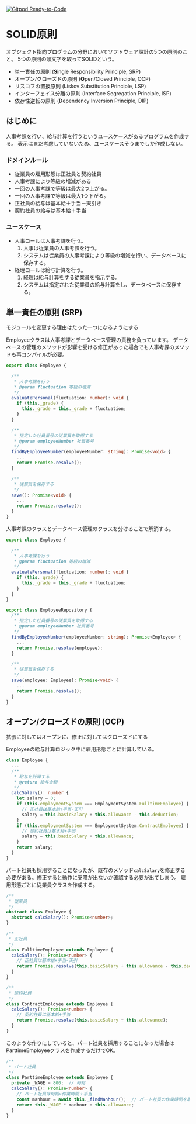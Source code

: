 [![Gitpod Ready-to-Code](https://img.shields.io/badge/Gitpod-Ready--to--Code-blue?logo=gitpod)](https://gitpod.io/#https://github.com/masakazu1967/solid) 

# SOLID原則

オブジェクト指向プログラムの分野においてソフトウェア設計の5つの原則のこと。
5つの原則の頭文字を取ってSOLIDという。

- 単一責任の原則 (**S**ingle Responsibility Principle, SRP)
- オープン/クローズドの原則 (**O**pen/Closed Principle, OCP)
- リスコフの置換原則 (**L**iskov Substitution Principle, LSP)
- インターフェイス分離の原則 (**I**nterface Segregation Principle, ISP)
- 依存性逆転の原則 (**D**ependency Inversion Principle, DIP)

## はじめに

人事考課を行い、給与計算を行うというユースケースがあるプログラムを作成する。
表示はまだ考慮していないため、ユースケースそうまでしか作成しない。

### ドメインルール

- 従業員の雇用形態は正社員と契約社員
- 人事考課により等級の増減がある
- 一回の人事考課で等級は最大2つ上がる。
- 一回の人事考課で等級は最大1つ下がる。
- 正社員の給与は基本給＋手当－天引き
- 契約社員の給与は基本給＋手当

### ユースケース

- 人事ロールは人事考課を行う。
  1. 人事は従業員の人事考課を行う。
  2. システムは従業員の人事考課により等級の増減を行い、データベースに保存する。
- 経理ロールは給与計算を行う。
  1. 経理は給与計算をする従業員を指示する。
  2. システムは指定された従業員の給与計算をし、データベースに保存する。

## 単一責任の原則 (SRP)

モジュールを変更する理由はたった一つになるようにする

Employeeクラスは人事考課とデータベース管理の責務を負っています。
データベースの管理のメソッドが影響を受ける修正があった場合でも人事考課のメソッドも再コンパイルが必要。

```typescript
export class Employee {

  /**
   * 人事考課を行う
   * @param fluctuation 等級の増減
   */
  evaluatePersonal(fluctuation: number): void {
    if (this._grade) {
      this._grade = this._grade + fluctuation;
    }
  }

  /**
   * 指定した社員番号の従業員を取得する
   * @param employeeNumber 社員番号
   */
  findByEmployeeNumber(employeeNumber: string): Promise<void> {
    ...
    return Promise.resolve();
  }

  /**
   * 従業員を保存する
   */
  save(): Promise<void> {
    ...
    return Promise.resolve();
  }
}
```

人事考課のクラスとデータベース管理のクラスを分けることで解消する。

```typescript
export class Employee {

  /**
   * 人事考課を行う
   * @param fluctuation 等級の増減
   */
  evaluatePersonal(fluctuation: number): void {
    if (this._grade) {
      this._grade = this._grade + fluctuation;
    }
  }
}

export class EmployeeRepository {
  /**
   * 指定した社員番号の従業員を取得する
   * @param employeeNumber 社員番号
   */
  findByEmployeeNumber(employeeNumber: string): Promise<Employee> {
    ...
    return Promise.resolve(employee);
  }

  /**
   * 従業員を保存する
   */
  save(employee: Employee): Promise<void> {
    ...
    return Promise.resolve();
  }
}
```

## オープン/クローズドの原則 (OCP)

拡張に対してはオープンに、修正に対してはクローズドにする

Employeeの給与計算ロジック中に雇用形態ごとに計算している。

```typescript
class Employee {
  ...
  /**
   * 給与を計算する
   * @return 給与金額
   */
  calcSalary(): number {
    let salary = 0;
    if (this.employmentSystem === EmploymentSystem.FulltimeEmployee) {
      // 正社員は基本給+手当-天引
      salary = this.basicSalary + this.allowance - this.deduction;
    }
    if (this.employmentSystem === EmploymentSystem.ContractEmployee) {
      // 契約社員は基本給+手当
      salary = this.basicSalary + this.allowance;
    }
    return salary;
  }
}
```

パート社員も採用することになったが、既存のメソッド`calcSalary`を修正する必要がある。修正すると動作に支障が出ないか確認する必要が出てしまう。
雇用形態ごとに従業員クラスを作成する。

```typescript
/**
 * 従業員
 */
abstract class Employee {
  abstract calcSalary(): Promise<number>;
}

/**
 * 正社員
 */
class FulltimeEmployee extends Employee {
  calcSalary(): Promise<number> {
    // 正社員は基本給+手当-天引
    return Promise.resolve(this.basicSalary + this.allowance - this.deduction);
  }
}

/**
 * 契約社員
 */
class ContractEmployee extends Employee {
  calcSalary(): Promise<number> {
    // 契約社員は基本給+手当
    return Promise.resolve(this.basicSalary + this.allowance);
  }
}
```

このような作りにしていると、パート社員を採用することになった場合はParttimeEmployeeクラスを作成するだけでOK。

```typescript
/**
 * パート社員
 */
class ParttimeEmployee extends Employee {
  private _WAGE = 800;  // 時給
  calcSalary(): Promise<number> {
    // パート社員は時給×作業時間＋手当
    const manhour = await this._findManhour();  // パート社員の作業時間を取得する
    return this._WAGE * manhour + this.allowance;
  }
}
```
